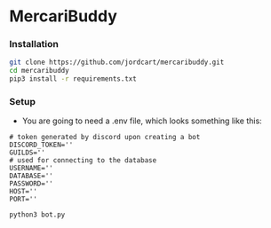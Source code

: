 # MercariBuddy

### Installation
```bash
git clone https://github.com/jordcart/mercaribuddy.git
cd mercaribuddy 
pip3 install -r requirements.txt
```

### Setup
* You are going to need a .env file, which looks something like this:
```
# token generated by discord upon creating a bot 
DISCORD_TOKEN=''
GUILDS=''
# used for connecting to the database
USERNAME=''
DATABASE=''
PASSWORD=''
HOST=''
PORT=''
```

```python
python3 bot.py
```



